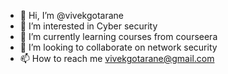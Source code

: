 - 👋 Hi, I’m @vivekgotarane
- 👀 I’m interested in Cyber security
- 🌱 I’m currently learning courses from courseera
- 💞️ I’m looking to collaborate on network security
- 📫 How to reach me vivekgotarane@gmail.com

<!---
vivekgotarane/vivekgotarane is a ✨ special ✨ repository because its `README.md` (this file) appears on your GitHub profile.
You can click the Preview link to take a look at your changes.
--->
